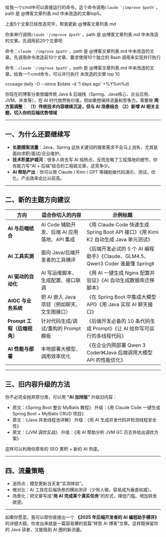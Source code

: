 给我一个cmd中可以直接运行的命令。这个命令调用`claude '/improve $path'`，path 是 @博客文章列表.md 中未改造的文章top5。

上面5个文章已经改造完毕，帮我更新 @博客文章列表.md

你来串行调用`claude '/improve $path'`，path 是 @博客文章列表.md 中未改造的文章。先调用前20个文章吧

命令：`claude '/improve $path'`，path 是 @博客文章列表.md 中未改造的文章。先调用命令改造前10个文章，要求使用10个独立的 Bash 调用来实现并行执行


命令：`claude '/improve $path'`，path 是 @博客文章列表.md 中未改造的文章。给我一个cmd命令，可以并行执行 未改造的文章 top 10


ccusage daily -O --since $(date -d '1 days ago' +%Y%m%d)


你现在的博客分类很偏传统 Java & 后端栈（Spring、Java核心、企业应用、JVM、并发等），在 AI 时代依然有价值，但如果想保持流量和竞争力，需要做 **两方面调整**：
**（1）传统技术内容继续沉淀，但与 AI 场景结合**
**（2）新增 AI 相关主题，切入你的后端优势领域**

---

## **一、为什么还要继续写**

* **长期搜索流量**：Java、Spring 这些关键词的搜索需求不会马上消失，尤其是面向求职/面试/企业维护。
* **技术积累护城河**：很多人转去写 AI 纯热点，反而忽略了工程落地的细节，你有能力写“AI + 后端”结合的工程级文章，这竞争少。
* **AI 帮助产出**：你可以用 Claude / Kimi / GPT 等辅助做代码演示、测试、优化，产出效率会比以前高。

---

## **二、新的主题方向建议**

| 方向                  | 适合你切入的内容                       | 示例标题                                                              |
|---------------------|--------------------------------|-------------------------------------------------------------------|
| **AI 与后端结合**        | AI Code 辅助开发、后端 AI 应用落地、API 集成 | 《用 Claude Code 快速生成 Spring Boot API 接口》《用 Kimi K2 自动生成 Java 单元测试》 |
| **AI 工具实测**         | 面向 Java/后端开发者的工具横评             | 《后端开发必试的 5 个 AI 编程助手》《Claude、GLM4.5、Qwen3 Coder 谁最懂 Spring》       |
| **AI 驱动的自动化**       | AI 写运维脚本、生成配置、接口联调             | 《用 AI 一键生成 Nginx 配置并验证》《AI 自动生成数据库迁移脚本》                           |
| **AIGC 与业务系统**      | 把 AI 嵌入 Java 项目（例如聊天、文生图接口）    | 《在 Spring Boot 中集成大模型 API》《用 Java 实现 AI 聊天接口》                     |
| **Prompt 工程（后端视角）** | 针对代码生成/调试/重构的 Prompt 模板        | 《后端开发必备的 10 条代码生成 Prompt》《让 AI 给你写可运行的多线程代码》                      |
| **AI 性能与部署**        | 本地部署大模型、调用效率优化                 | 《在企业内网部署 Qwen 3 Coder》《Java 后端调用大模型 API 的性能优化》                    |

---

## **三、旧内容升级的方法**

你不必完全抛弃原分类，可以用 **“AI 加持版”** 升级旧内容：

* 原文：《Spring Boot 整合 MyBatis 教程》
  升级：《用 Claude Code 一键生成 Spring Boot + MyBatis CRUD 项目》
* 原文：《Java 并发线程池详解》
  升级：《用 AI 生成并发代码并检测线程安全性》
* 原文：《JVM 调优实战》
  升级：《用 AI 帮助分析 JVM GC 日志并给出调优方案》

这样可以利用你原有的 SEO 累积 + 新的 AI 热度。

---

## **四、流量策略**

* 追热点：模型更新当天发“实测体验”。
* 做对比：AI 工具在后端场景的横向测评（少有人做，容易成为垂直权威）。
* 场景化：把文章写成“**用 AI 完成某个真实任务**”的形式，降低门槛、增加转发欲望。

---

如果你愿意，我可以帮你直接出一个 **《2025 年后端开发者的 AI 编程助手横评》** 的详细大纲，你发出来就是一篇容易爆的首篇“转型 AI 博客”文章。这样既保留你的 Java 读者，又能吸到 AI 圈的新流量。

